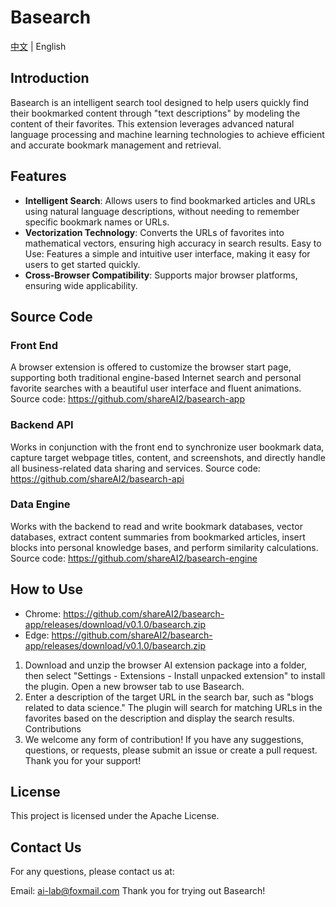 # Basearch

[中文](./README.md) | English

## Introduction

Basearch is an intelligent search tool designed to help users quickly find their bookmarked content through "text descriptions" by modeling the content of their favorites. This extension leverages advanced natural language processing and machine learning technologies to achieve efficient and accurate bookmark management and retrieval.

## Features

- **Intelligent Search**: Allows users to find bookmarked articles and URLs using natural language descriptions, without needing to remember specific bookmark names or URLs.
- **Vectorization Technology**: Converts the URLs of favorites into mathematical vectors, ensuring high accuracy in search results.
  Easy to Use: Features a simple and intuitive user interface, making it easy for users to get started quickly.
- **Cross-Browser Compatibility**: Supports major browser platforms, ensuring wide applicability.

## Source Code

### Front End

A browser extension is offered to customize the browser start page, supporting both traditional engine-based Internet search and personal favorite searches with a beautiful user interface and fluent animations.
Source code: https://github.com/shareAI2/basearch-app

### Backend API

Works in conjunction with the front end to synchronize user bookmark data, capture target webpage titles, content, and screenshots, and directly handle all business-related data sharing and services.
Source code: https://github.com/shareAI2/basearch-api

### Data Engine

Works with the backend to read and write bookmark databases, vector databases, extract content summaries from bookmarked articles, insert blocks into personal knowledge bases, and perform similarity calculations.
Source code: https://github.com/shareAI2/basearch-engine

## How to Use

- Chrome: https://github.com/shareAI2/basearch-app/releases/download/v0.1.0/basearch.zip
- Edge: https://github.com/shareAI2/basearch-app/releases/download/v0.1.0/basearch.zip

1. Download and unzip the browser AI extension package into a folder, then select "Settings - Extensions - Install unpacked extension" to install the plugin. Open a new browser tab to use Basearch.
1. Enter a description of the target URL in the search bar, such as "blogs related to data science."
   The plugin will search for matching URLs in the favorites based on the description and display the search results.
   Contributions
1. We welcome any form of contribution! If you have any suggestions, questions, or requests, please submit an issue or create a pull request. Thank you for your support!

## License

This project is licensed under the Apache License.

## Contact Us

For any questions, please contact us at:

Email: ai-lab@foxmail.com
Thank you for trying out Basearch!
